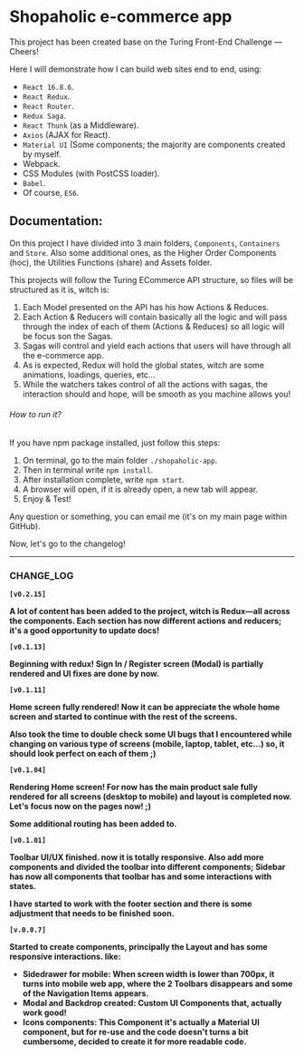 <h1> Shopaholic e-commerce app </h1>

<p> This project has been created base on the Turing Front-End Challenge –– Cheers! </p>

<p> Here I will demonstrate how I can build web sites end to end, using: </p>
<ul>
  <li><code>React 16.8.6</code>.</li>
  <li><code>React Redux</code>.</li>
  <li><code>React Router</code>.</li>
  <li><code>Redux Saga</code>.</li>
  <li><code>React Thunk</code> (as a Middleware).</li>
  <li><code>Axios</code> (AJAX for React).</li>
  <li><code>Material UI</code> (Some components; the majority are components created by myself.</li>
  <li>Webpack.</li>
  <li>CSS Modules (with PostCSS loader).</li>
  <li><code>Babel</code>.</li>
  <li>Of course, <code>ES6</code>.</li>
</ul>

<h2>Documentation:</h2>

<p>On this project I have divided into 3 main folders, <code>Components</code>, <code>Containers</code> and <code>Store</code>. Also some additional ones, as the Higher Order Components (hoc), the Utilities Functions (share) and Assets folder.</p>

<p>This projects will follow the Turing ECommerce API structure, so files will be structured as it is, witch is:</p>

<ol>
  <li>Each Model presented on the API has his how Actions & Reduces.</li>
  <li>Each Action & Reducers will contain basically all the logic and will pass through the index of each of them (Actions & Reduces) so all logic will be focus son the Sagas.</li>
  <li>Sagas will control and yield each actions that users will have through all the e-commerce app.</li>
  <li>As is expected, Redux will hold the global states, witch are some animations, loadings, queries, etc...</li>
  <li>While the watchers takes control of all the actions with sagas, the interaction should and hope, will be smooth as you machine allows you!</li>
</ol>

<h6>How to run it?</h6>

<p>If you have npm package installed, just follow this steps:</p>
<ol>
  <li>On terminal, go to the main folder <code>./shopaholic-app</code>.</li>
  <li>Then in terminal write <code>npm install</code>.</li>
  <li>After installation complete, write <code>npm start</code>.</li>
  <li>A browser will open, if it is already open, a new tab will appear.</li>
  <li>Enjoy & Test!</li>
</ol>

<p>Any question or something, you can email me (it's on my main page within GitHub).</p>

<p>Now, let's go to the changelog!</p>

<hr/>

<h3>CHANGE_LOG</h3>

<b><code>[v0.2.15]</code><b>

<p>A lot of content has been added to the project, witch is Redux––all across the components. Each section has now different actions and reducers; it's a good opportunity to update docs!</p>

<b><code>[v0.1.13]</code></b>

<p>Beginning with redux! Sign In / Register screen (Modal) is partially rendered and UI fixes are done by now.</p>

<b><code>[v0.1.11]</code></b>

<p>Home screen fully rendered! Now it can be appreciate the whole home screen and started to continue with the rest of the screens.</p>

<p>Also took the time to double check some UI bugs that I encountered while changing on various type of screens (mobile, laptop, tablet, etc...) so, it should look perfect on each of them ;)</p>

<b><code>[v0.1.04]</code></b>

<p>Rendering Home screen! For now has the main product sale fully rendered for all screens (desktop to mobile) and layout is completed now. Let's focus now on the pages now! ;)</p>

<p>Some additional routing has been added to.</p>

<b><code>[v0.1.01]</code></b>

<p>Toolbar UI/UX finished. now it is totally responsive. Also add more components and divided the toolbar into different components; Sidebar has now all components that toolbar has and some interactions with states.</p>

<p>I have started to work with the footer section and there is some adjustment that needs to be finished soon.</p>

<b><code>[v.0.0.7]</code></b>

<p>Started to create components, principally the Layout and has some responsive interactions. like:</p>
<ul>
  <li><b>Sidedrawer for mobile:</b> When screen width is lower than 700px, it turns into mobile web app, where the 2 Toolbars disappears and some of the Navigation Items appears.</li>
  <li><b>Modal and Backdrop created:</b> Custom UI Components that, actually work good!</li>
  <li><b>Icons components:</b> This Component it's actually a Material UI component, but for re-use and the code doesn't turns a bit cumbersome, decided to create it for more readable code.</li>
</ul>
